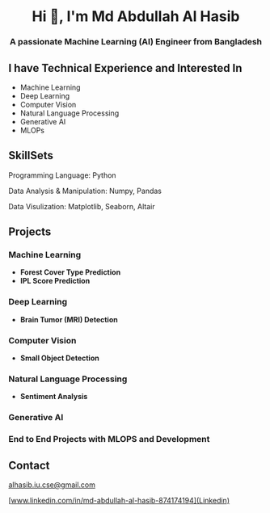 <h1 align="center">Hi 👋, I'm Md Abdullah Al Hasib</h1>
<h3 align="center">A passionate Machine Learning (AI) Engineer from Bangladesh</h3>

## I have Technical Experience and Interested In
* Machine Learning
* Deep Learning
* Computer Vision
* Natural Language Processing
* Generative AI
* MLOPs

## SkillSets
Programming Language: Python

Data Analysis & Manipulation: Numpy, Pandas

Data Visulization: Matplotlib, Seaborn, Altair


## Projects

### Machine Learning
* **Forest Cover Type Prediction**
* **IPL Score Prediction**

### Deep Learning
* **Brain Tumor (MRI) Detection**

### Computer Vision
* **Small Object Detection**

### Natural Language Processing
* **Sentiment Analysis**

### Generative AI

### End to End Projects with MLOPS and Development

## Contact

[alhasib.iu.cse@gmail.com](Mail)

[www.linkedin.com/in/md-abdullah-al-hasib-874174194](Linkedin)


